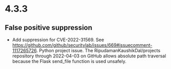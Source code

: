 # 4.3.3

## False positive suppression
- Add suppression for CVE-2022-31569. See https://github.com/github/securitylab/issues/669#issuecomment-1117265726.  Python project issue.
  The RipudamanKaushikDal/projects repository through 2022-04-03 on GitHub allows absolute path traversal because the Flask send_file function is used unsafely.
